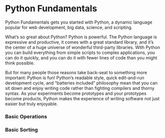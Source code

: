 # Python Fundamentals

Python Fundamentals gets you started with Python, a dynamic language popular for web development, big data, science, and scripting. 

What’s so great about Python? Python is powerful. The Python language is expressive and productive, it comes with a great standard library, and it’s the center of a huge universe of wonderful third-party libraries. With Python you can build everything from simple scripts to complex applications, you can do it quickly, and you can do it with fewer lines of code than you might think possible. 

But for many people those reasons take back-seat to something more important: Python is fun! Python’s readable style, quick edit-and-run development cycle, and “batteries included” philosophy mean that you can sit down and enjoy writing code rather than fighting compilers and thorny syntax. As your experiments become prototypes and your prototypes become products, Python makes the experience of writing software not just easier but truly enjoyable.


### Basic Operations

### Basic Sorting